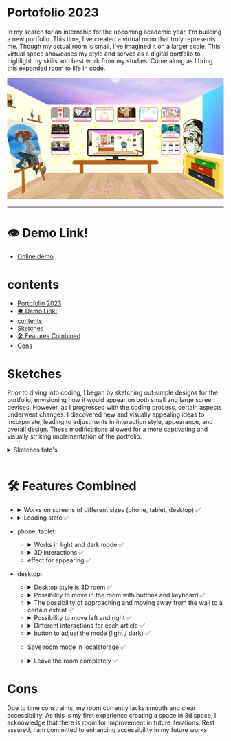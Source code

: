 # Portofolio 2023

In my search for an internship for the upcoming academic year, I'm building a new portfolio. This time, I've created a virtual room that truly represents me. Though my actual room is small, I've imagined it on a larger scale. This virtual space showcases my style and serves as a digital portfolio to highlight my skills and best work from my studies. Come along as I bring this expanded room to life in code.

<img src="./readmeimages/room-view-light-mode.png" alt="room-view-light-mode.png">

---
# 👁️ Demo Link!

- [Online demo](https:/sundouskanaan.github.io/portfolio2023/)

# contents 
- [Portofolio 2023](#portofolio-2023)
- [👁️ Demo Link!](#️-demo-link)
- [contents](#contents)
- [Sketches](#sketches)
- [🛠️ Features Combined](#️-features-combined)
- [Cons](#cons)

# Sketches

Prior to diving into coding, I began by sketching out simple designs for the portfolio, envisioning how it would appear on both small and large screen devices. However, as I progressed with the coding process, certain aspects underwent changes. I discovered new and visually appealing ideas to incorporate, leading to adjustments in interaction style, appearance, and overall design. These modifications allowed for a more captivating and visually striking implementation of the portfolio.

<details> <summary>Sketches foto's</summary>
<img src="./readmeimages/room-sketches.jpg" alt="room-sketches.jpg" width="100%">
<img src="./readmeimages/mobile-sketches.jpg" alt="mobile-sketches.jpg" width="50%">
</details>

<br>

# 🛠️ Features Combined

- <details>
    <summary>Works on screens of different sizes (phone, tablet, desktop) ✅</summary>
    <img src="./readmeimages/mobile-view-light-mode.png" alt="mobile-view-light-mode.png" width="32%">
     <img src="./readmeimages/tablet-view-light-mode.png" alt="tablet-view-light-mode.png" width="60%">
    <img src="./readmeimages/room-view-light-mode.png" alt="room-view-light-mode.png" width="93%">
    </details>

- <details>
    <summary>Loading state ✅</summary>
    I selected the Digimon Calumon because it possesses a special connection to the Internet, assisting other Digimon with their digievolutions. This unique connection made it a fitting choice for the concept of loading. (and he is so cute)

    <img src="./readmeimages/loading-state.gif" alt="loading-state.gif" width="50%">

    </details>

- phone, tablet:
  - <details>
    <summary> Works in light and dark mode ✅</summary>
    <img src="./readmeimages/mobile-view-light-mode.png" alt="room-view-light-mode.png" width="45%">
    <img src="./readmeimages/mobile-view-dark-mode.png" alt="mobile-view-dark-mode.png" width="45%">
    </details>
  - <details>
    <summary> 3D interactions ✅</summary>
    <img src="./readmeimages/mobile-view-3d-list.gif" alt="mobile-view-3d-gif" width="50%">
    </details>
  - effect for appearing ✅

- desktop:
  
  - <details>
    <summary>Desktop style is 3D room ✅</summary>
    <img src="./readmeimages/room-view-light-mode.png" alt="room-view-light-mode.png">
    </details>

  - <details>
    <summary> Possibility to move in the room with buttons and keyboard ✅</summary>
    <img src="./readmeimages/room-view-movement-arrows.png" alt="room-view-movement-arrows.png" width="80%">
    </details>

  - <details>
    <summary>The possibility of approaching and moving away from the wall to a certain extent ✅</summary>
    <img src="./readmeimages/room-view-fore-back-moving.gif" alt="room-view-fore-back-moving.gif" width="50%">
    </details>
  
  - <details><summary>Possibility to move left and right ✅</summary>
    <img src="./readmeimages/room-view-left-right-moving.gif" alt="room-view-left-right-moving.gif" width="50%">
    </details>
  - <details>
    <summary>Different interactions for each article ✅</summary>

    1. Code projects:
      <br> <img src="./readmeimages/room-view-projects-review.gif" alt="room-view-projects-review.gif" width="50%">

    2. UX/UI projects:
      <br> <img src="./readmeimages/room-view-UX-UI-review.png" alt="room-view-UX-UI-review.gif" width="50%">

    3.  About me:
      <br> <img src="./readmeimages/room-view-about-review.gif" alt="room-view-about-review.gif" width="50%">

    4. My hobby's:
      <br> <img src="./readmeimages/room-view-hobbys-review.gif" alt="room-view-hobbys-review.gif" width="50%">

    </details>

  - <details>
    <summary>button to adjust the mode (light / dark) ✅</summary>
      <img src="./readmeimages/room-view-dark-mode.gif" alt="room-view-dark-mode.gif" width="50%">

    </details>

  - Save room mode in localstorage ✅
  - <details>
    <summary>Leave the room completely ✅</summary>
    <img src="./readmeimages/room-view-leave-room-review.gif" alt="room-view-leave-room-review.gif" width="50%">
    </details>

# Cons
Due to time constraints, my room currently lacks smooth and clear accessibility. As this is my first experience creating a space in 3d space, I acknowledge that there is room for improvement in future iterations. Rest assured, I am committed to enhancing accessibility in my future works.

